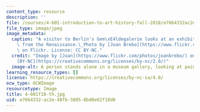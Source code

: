 ```yaml
---
content_type: resource
description: ''
file: /courses/4-601-introduction-to-art-history-fall-2018/e7664332ac2e48fb38058bd8e62f18d0_4-601f18-th.jpg
file_type: image/jpeg
image_metadata:
  caption: "A visitor to Berlin's Gem\xE4ldegalerie looks at an exhibition of paintings\
    \ from the Renaissance.\_Photo by [Joan Brebo](https://www.flickr.com/photos/joanbrebo/38529061284/)\
    \ on Flickr. License: CC BY-NC."
  credit: "Image by [Joan](https://www.flickr.com/photos/joanbrebo/) on Flickr. License\_\
    [BY-NC](https://creativecommons.org/licenses/by-nc/2.0/)"
  image-alt: A person stands alone in a museum gallery, looking at paintings.
learning_resource_types: []
license: https://creativecommons.org/licenses/by-nc-sa/4.0/
ocw_type: OCWImage
resourcetype: Image
title: 4-601f18-th.jpg
uid: e7664332-ac2e-48fb-3805-8bd8e62f18d0
---
```

